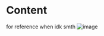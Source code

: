 # Content
for reference when idk smth
![image](https://github.com/user-attachments/assets/cc0dd8fb-1a94-475b-9432-fd173ada0ef7)
